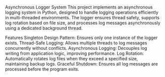 Asynchronous Logger System
This project implements an asynchronous logging system in Python, designed to handle logging operations efficiently in multi-threaded environments. The logger ensures thread safety, supports log rotation based on file size, and processes log messages asynchronously using a dedicated background thread.

Features
Singleton Design Pattern: Ensures only one instance of the logger exists.
Thread-Safe Logging: Allows multiple threads to log messages concurrently without conflicts.
Asynchronous Logging: Decouples log writing from application logic, improving performance.
Log Rotation: Automatically rotates log files when they exceed a specified size, maintaining backup logs.
Graceful Shutdown: Ensures all log messages are processed before the program exits.

<!-- Getting Started

Prerequisites
Python 3.x installed on your machine.
Installation
Clone the repository:
bash
Copy code
git clone <repository-url>
cd <repository-name>
Install dependencies (if any; this project uses only Python standard libraries).
Usage
Code Overview
The Logger class is implemented as a thread-safe singleton with the following key functionalities:

Initialization:
Specify log file name, maximum file size (in KB), and backup count.
Log Messages:
Use the log() method to log messages with thread-safe operations.
Shutdown:
Call shutdown() to ensure all log messages are processed before exiting.
Example Code
python
Copy code
import threading
from logger import Logger  # Assuming logger.py contains the Logger class

def worker_thread(logger, thread_id):
    for i in range(5):
        logger.log(f"Log message {i} from thread {thread_id}", level="INFO")

if __name__ == "__main__":
    logger = Logger(log_file="app.log", max_size=1024, backup_count=5)

    # Create and start worker threads
    threads = []
    for i in range(3):  # Example with 3 threads
        t = threading.Thread(target=worker_thread, args=(logger, i), name=f"Thread-{i}")
        threads.append(t)
        t.start()

    # Wait for all threads to complete
    for t in threads:
        t.join()

    # Gracefully shut down the logger
    logger.shutdown()

    print("Logging completed. Check the app.log file for output.")
Logger Workflow
Thread-Safe Singleton:

Uses __new__ with a threading lock to ensure only one instance of Logger exists.
Asynchronous Logging:

Messages are added to a thread-safe queue using the log() method.
A background thread processes and writes logs to the file.
Log Rotation:

When the log file exceeds the specified size, it rotates:
The current log file is renamed to app.log.1.
Existing backup files are shifted up (e.g., app.log.1 becomes app.log.2).
Graceful Shutdown:

The shutdown() method stops the logger thread after processing all pending log messages.
Testing
Multi-Threaded Logging
Simulate multiple threads writing log messages concurrently.
Check the log file (app.log) to verify the correctness of messages and thread names.
Log Rotation
Set a small max_size (e.g., 1 KB) to test log rotation functionality.
Ensure rotated logs (app.log.1, app.log.2, etc.) are created correctly.
Asynchronous Behavior
Observe that the main application does not block while the logger processes messages in the background.
Potential Enhancements
Dynamic Log Levels:
Allow filtering log messages based on levels (e.g., DEBUG, INFO, ERROR).
Multiple Destinations:
Extend to log messages to multiple outputs (e.g., console, remote server).
Batch Processing:
Write multiple log messages to the file in a single I/O operation to improve efficiency.
Configurable Queue Size:
Add a maximum size to the queue to prevent memory issues under heavy load.
License
This project is licensed under the MIT License. See the LICENSE file for details.

Contributions
Contributions are welcome! Please open an issue or submit a pull request for enhancements or bug fixes. -->